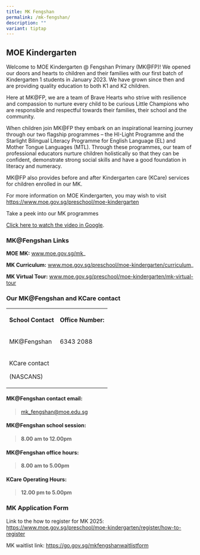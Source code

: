 ```yaml
---
title: MK Fengshan
permalink: /mk-fengshan/
description: ""
variant: tiptap
---
```

<h2>MOE Kindergarten</h2>
<p>Welcome to MOE Kindergarten @ Fengshan Primary (MK@FP)! We opened our
doors and hearts to children and their families with our first batch of
Kindergarten 1 students in January 2023. We have grown since then and are
providing quality education to both K1 and K2 children.</p>
<p>Here at MK@FP, we are a team of Brave Hearts who strive with resilience
and compassion to nurture every child to be curious Little Champions who
are responsible and respectful towards their families, their school and
the community.</p>
<p>When children join MK@FP they embark on an inspirational learning journey
through our two flagship programmes – the HI-Light Programme and the Starlight
Bilingual Literacy Programme for English Language (EL) and Mother Tongue
Languages (MTL). Through these programmes, our team of professional educators
nurture children holistically so that they can be confident, demonstrate
strong social skills and have a good foundation in literacy and numeracy.</p>
<p>MK@FP also provides before and after Kindergarten care (KCare) services
for children enrolled in our MK.</p>
<p>For more information on MOE Kindergarten, you may wish to visit <a href="https://www.moe.gov.sg/preschool/moe-kindergarten" rel="noopener noreferrer nofollow" target="_blank">https://www.moe.gov.sg/preschool/moe-kindergarten</a>
</p>
<p>Take a peek into our MK programmes</p>
<p><a href="https://drive.google.com/file/d/1V9_EIA6SG6J8W0kAqi3KjkAEpqkSG1kH/view?usp=sharing" rel="noopener noreferrer nofollow" target="_blank">Click here to watch the video in Google</a>.</p>
<h3>MK@Fengshan Links</h3>
<p><strong>MOE MK:</strong>&nbsp;<a href="http://www.moe.gov.sg/mk" rel="noopener noreferrer nofollow" target="_blank">www.moe.gov.sg/mk</a>_</p>
<p><strong>MK Curriculum:</strong>&nbsp;<a href="http://www.moe.gov.sg/preschool/moe-kindergarten/curriculum" rel="noopener noreferrer nofollow" target="_blank">www.moe.gov.sg/preschool/moe-kindergarten/curriculum</a>_</p>
<p><strong>MK Virtual Tour:</strong>&nbsp;<a href="http://www.moe.gov.sg/preschool/moe-kindergarten/mk-virtual-tour" rel="noopener noreferrer nofollow" target="_blank">www.moe.gov.sg/preschool/moe-kindergarten/mk-virtual-tour</a>
</p>
<h3>Our MK@Fengshan and KCare contact</h3>
<table style="minWidth: 50px">
<colgroup>
<col>
<col>
</colgroup>
<tbody>
<tr>
<th rowspan="1" colspan="1">
<p><strong>School Contact</strong>
</p>
</th>
<th rowspan="1" colspan="1">
<p>Office Number:</p>
</th>
</tr>
<tr>
<td rowspan="1" colspan="1">
<p>MK@Fengshan</p>
</td>
<td rowspan="1" colspan="1">
<p>6343 2088</p>
</td>
</tr>
<tr>
<td rowspan="1" colspan="1">
<p>KCare contact</p>
<p>(NASCANS)</p>
</td>
<td rowspan="1" colspan="1">
<p></p>
</td>
</tr>
</tbody>
</table>
<p></p>
<h4>MK@Fengshan contact email:</h4>
<blockquote>
<p><a href="mailto:mk_fengshan@moe.edu.sg" rel="noopener nofollow" target="_blank">mk_fengshan@moe.edu.sg</a>
</p>
</blockquote>
<p></p>
<h4>MK@Fengshan school session:</h4>
<blockquote>
<p><strong>8.00 am to 12.00pm</strong>
</p>
</blockquote>
<h4>MK@Fengshan office hours:</h4>
<blockquote>
<p><strong>8.00 am to 5.00pm</strong>
</p>
</blockquote>
<h4>KCare Operating Hours:</h4>
<blockquote>
<p><strong>12.00 pm to 5.00pm</strong>
</p>
</blockquote>
<h3>MK Application Form</h3>
<p>Link to the how to register for MK 2025: <a href="https://www.moe.gov.sg/preschool/moe-kindergarten/register/how-to-register" rel="noopener noreferrer nofollow" target="_blank">https://www.moe.gov.sg/preschool/moe-kindergarten/register/how-to-register</a>
</p>
<p>MK waitlist link: <a href="https://go.gov.sg/mkfengshanwaitlistform" rel="noopener noreferrer nofollow" target="_blank">https://go.gov.sg/mkfengshanwaitlistform</a>
</p>
